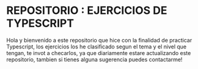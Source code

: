 # REPOSITORIO : EJERCICIOS DE TYPESCRIPT
Hola y bienvenido a este repositorio  que hice con la finalidad de practicar Typescript, los ejercicios los he clasificado segun el tema y el nivel que tengan, te invot a checarlos, ya que diariamente estare actualizando este repositorio, tambien si tienes alguna sugerencia puedes contactarme!

